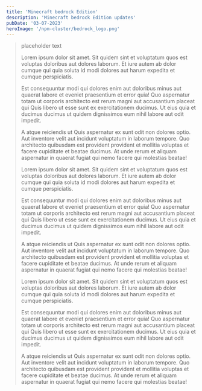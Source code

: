 ```yaml
---
title: 'Minecraft bedrock Edition'
description: 'Minecraft bedrock Edition updates'
pubDate: '03-07-2023'
heroImage: '/npm-cluster/bedrock_logo.png'
---
```



> placeholder text
>
>Lorem ipsum dolor sit amet. Sit quidem sint et voluptatum quos est voluptas doloribus aut dolores laborum. Et iure autem ab dolor cumque qui quia soluta id modi dolores aut harum
> expedita et cumque perspiciatis.
>
>Est consequuntur modi qui dolores enim aut doloribus minus aut quaerat labore et eveniet praesentium et error quia! Quo aspernatur totam ut corporis architecto est rerum magni aut 
>accusantium placeat qui Quis libero ut esse sunt ex exercitationem ducimus. Ut eius quia et ducimus ducimus ut quidem dignissimos eum nihil labore aut odit impedit.
>
>A atque reiciendis ut Quis aspernatur ex sunt odit non dolores optio. Aut inventore velit aut incidunt voluptatum in laborum tempore. Quo architecto quibusdam est provident
>provident et mollitia voluptas et facere cupiditate et beatae ducimus. At unde rerum et aliquam aspernatur in quaerat fugiat qui nemo facere qui molestias beatae!
>
>Lorem ipsum dolor sit amet. Sit quidem sint et voluptatum quos est voluptas doloribus aut dolores laborum. Et iure autem ab dolor cumque qui quia soluta id modi dolores aut harum
>expedita et cumque perspiciatis.
>
>Est consequuntur modi qui dolores enim aut doloribus minus aut quaerat labore et eveniet praesentium et error quia! Quo aspernatur totam ut corporis architecto est rerum magni aut
>accusantium placeat qui Quis libero ut esse sunt ex exercitationem ducimus. Ut eius quia et ducimus ducimus ut quidem dignissimos eum nihil labore aut odit impedit.
>
>A atque reiciendis ut Quis aspernatur ex sunt odit non dolores optio. Aut inventore velit aut incidunt voluptatum in laborum tempore. Quo architecto quibusdam est provident provident
>et mollitia voluptas et facere cupiditate et beatae ducimus. At unde rerum et aliquam aspernatur in quaerat fugiat qui nemo facere qui molestias beatae!
>
>Lorem ipsum dolor sit amet. Sit quidem sint et voluptatum quos est voluptas doloribus aut dolores laborum. Et iure autem ab dolor cumque qui quia soluta id modi dolores aut harum
>expedita et cumque perspiciatis.
>
>Est consequuntur modi qui dolores enim aut doloribus minus aut quaerat labore et eveniet praesentium et error quia! Quo aspernatur totam ut corporis architecto est rerum magni aut
>accusantium placeat qui Quis libero ut esse sunt ex exercitationem ducimus. Ut eius quia et ducimus ducimus ut quidem dignissimos eum nihil labore aut odit impedit.
>
>A atque reiciendis ut Quis aspernatur ex sunt odit non dolores optio. Aut inventore velit aut incidunt voluptatum in laborum tempore. Quo architecto quibusdam est provident provident
>et mollitia voluptas et facere cupiditate et beatae ducimus. At unde rerum et aliquam aspernatur in quaerat fugiat qui nemo facere qui molestias beatae!
>